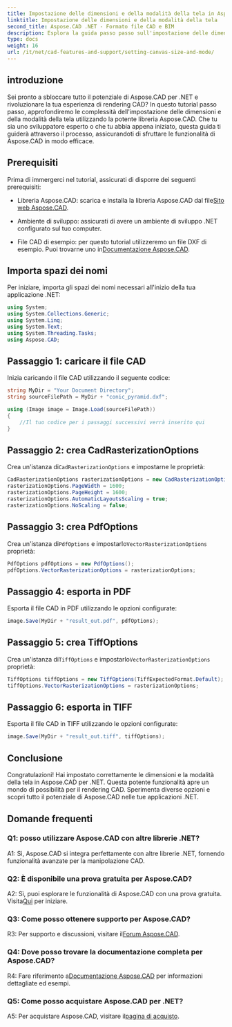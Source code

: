 ```yaml
---
title: Impostazione delle dimensioni e della modalità della tela in Aspose.CAD per .NET
linktitle: Impostazione delle dimensioni e della modalità della tela
second_title: Aspose.CAD .NET - Formato file CAD e BIM
description: Esplora la guida passo passo sull'impostazione delle dimensioni e della modalità della tela in Aspose.CAD per .NET. Ottimizza facilmente il tuo rendering CAD utilizzando questo tutorial completo.
type: docs
weight: 16
url: /it/net/cad-features-and-support/setting-canvas-size-and-mode/
---
```

## introduzione

Sei pronto a sbloccare tutto il potenziale di Aspose.CAD per .NET e rivoluzionare la tua esperienza di rendering CAD? In questo tutorial passo passo, approfondiremo le complessità dell'impostazione delle dimensioni e della modalità della tela utilizzando la potente libreria Aspose.CAD. Che tu sia uno sviluppatore esperto o che tu abbia appena iniziato, questa guida ti guiderà attraverso il processo, assicurandoti di sfruttare le funzionalità di Aspose.CAD in modo efficace.

## Prerequisiti

Prima di immergerci nel tutorial, assicurati di disporre dei seguenti prerequisiti:

-  Libreria Aspose.CAD: scarica e installa la libreria Aspose.CAD dal file[Sito web Aspose.CAD](https://releases.aspose.com/cad/net/).

- Ambiente di sviluppo: assicurati di avere un ambiente di sviluppo .NET configurato sul tuo computer.

-  File CAD di esempio: per questo tutorial utilizzeremo un file DXF di esempio. Puoi trovarne uno in[Documentazione Aspose.CAD](https://reference.aspose.com/cad/net/).

## Importa spazi dei nomi

Per iniziare, importa gli spazi dei nomi necessari all'inizio della tua applicazione .NET:

```csharp
using System;
using System.Collections.Generic;
using System.Linq;
using System.Text;
using System.Threading.Tasks;
using Aspose.CAD;
```

## Passaggio 1: caricare il file CAD

Inizia caricando il file CAD utilizzando il seguente codice:

```csharp
string MyDir = "Your Document Directory";
string sourceFilePath = MyDir + "conic_pyramid.dxf";

using (Image image = Image.Load(sourceFilePath))
{
    //Il tuo codice per i passaggi successivi verrà inserito qui
}
```

## Passaggio 2: crea CadRasterizationOptions

 Crea un'istanza di`CadRasterizationOptions` e impostarne le proprietà:

```csharp
CadRasterizationOptions rasterizationOptions = new CadRasterizationOptions();
rasterizationOptions.PageWidth = 1600;
rasterizationOptions.PageHeight = 1600;
rasterizationOptions.AutomaticLayoutsScaling = true;
rasterizationOptions.NoScaling = false;
```

## Passaggio 3: crea PdfOptions

 Crea un'istanza di`PdfOptions` e impostarlo`VectorRasterizationOptions` proprietà:

```csharp
PdfOptions pdfOptions = new PdfOptions();
pdfOptions.VectorRasterizationOptions = rasterizationOptions;
```

## Passaggio 4: esporta in PDF

Esporta il file CAD in PDF utilizzando le opzioni configurate:

```csharp
image.Save(MyDir + "result_out.pdf", pdfOptions);
```

## Passaggio 5: crea TiffOptions

 Crea un'istanza di`TiffOptions` e impostarlo`VectorRasterizationOptions` proprietà:

```csharp
TiffOptions tiffOptions = new TiffOptions(TiffExpectedFormat.Default);
tiffOptions.VectorRasterizationOptions = rasterizationOptions;
```

## Passaggio 6: esporta in TIFF

Esporta il file CAD in TIFF utilizzando le opzioni configurate:

```csharp
image.Save(MyDir + "result_out.tiff", tiffOptions);
```

## Conclusione

Congratulazioni! Hai impostato correttamente le dimensioni e la modalità della tela in Aspose.CAD per .NET. Questa potente funzionalità apre un mondo di possibilità per il rendering CAD. Sperimenta diverse opzioni e scopri tutto il potenziale di Aspose.CAD nelle tue applicazioni .NET.

## Domande frequenti

### Q1: posso utilizzare Aspose.CAD con altre librerie .NET?

A1: Sì, Aspose.CAD si integra perfettamente con altre librerie .NET, fornendo funzionalità avanzate per la manipolazione CAD.

### Q2: È disponibile una prova gratuita per Aspose.CAD?

 A2: Sì, puoi esplorare le funzionalità di Aspose.CAD con una prova gratuita. Visita[Qui](https://releases.aspose.com/) per iniziare.

### Q3: Come posso ottenere supporto per Aspose.CAD?

 R3: Per supporto e discussioni, visitare il[Forum Aspose.CAD](https://forum.aspose.com/c/cad/19).

### Q4: Dove posso trovare la documentazione completa per Aspose.CAD?

 R4: Fare riferimento a[Documentazione Aspose.CAD](https://reference.aspose.com/cad/net/) per informazioni dettagliate ed esempi.

### Q5: Come posso acquistare Aspose.CAD per .NET?

 A5: Per acquistare Aspose.CAD, visitare il[pagina di acquisto](https://purchase.aspose.com/buy).